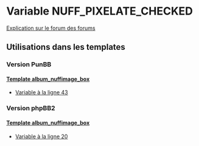 # Variable NUFF_PIXELATE_CHECKED
[Explication sur le forum des forums](http://forum.forumactif.com/t294113-listing-des-variables#NUFF_PIXELATE_CHECKED)
## Utilisations dans les templates
### Version PunBB
#### [Template album_nuffimage_box](punbb/album_nuffimage_box.md)
* [Variable à la ligne 43](../punbb/album_nuffimage_box.tpl#L43)
### Version phpBB2
#### [Template album_nuffimage_box](subsilver/album_nuffimage_box.md)
* [Variable à la ligne 20](../subsilver/album_nuffimage_box.tpl#L20)